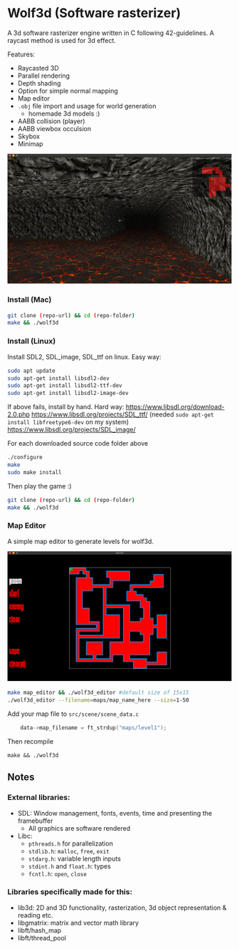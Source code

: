 # Wolf3d (Software rasterizer)

A 3d software rasterizer engine written in C following 42-guidelines.
A raycast method is used for 3d effect.

Features:

- Raycasted 3D
- Parallel rendering
- Depth shading
- Option for simple normal mapping
- Map editor
- `.obj` file import and usage for world generation
  - homemade 3d models :)
- AABB collision (player)
- AABB viewbox occulsion
- Skybox
- Minimap

![Gameplay](assets/img/screenshot1.png)

### Install (Mac)

```sh
git clone (repo-url) && cd (repo-folder)
make && ./wolf3d
```

### Install (Linux)
Install SDL2, SDL_image, SDL_ttf on linux. Easy way:
```sh
sudo apt update
sudo apt-get install libsdl2-dev
sudo apt-get install libsdl2-ttf-dev
sudo apt-get install libsdl2-image-dev
```
If above fails, install by hand. Hard way:
https://www.libsdl.org/download-2.0.php
https://www.libsdl.org/projects/SDL_ttf/ (needed `sudo apt-get install libfreetype6-dev` on my system)
https://www.libsdl.org/projects/SDL_image/

For each downloaded source code folder above
```sh
./configure
make
sudo make install
```

Then play the game :)
```sh
git clone (repo-url) && cd (repo-folder)
make && ./wolf3d
```

### Map Editor

A simple map editor to generate levels for wolf3d.

![Mapeditor](assets/img/screenshot2.png)

```sh
make map_editor && ./wolf3d_editor #default size of 15x15
./wolf3d_editor --filename=maps/map_name_here --size=1-50
```

Add your map file to `src/scene/scene_data.c`

```c
	data->map_filename = ft_strdup("maps/level1");
```

Then recompile

```
make && ./wolf3d
```

## Notes

### External libraries:

- SDL: Window management, fonts, events, time and presenting the framebuffer
  - All graphics are software rendered
- Libc:
  - `pthreads.h` for parallelization
  - `stdlib.h`: `malloc`, `free`, `exit`
  - `stdarg.h`: variable length inputs
  - `stdint.h` and `float.h`: types
  - `fcntl.h`: `open`, `close`

### Libraries specifically made for this:

- lib3d: 2D and 3D functionality, rasterization, 3d object representation & reading etc.
- libgmatrix: matrix and vector math library
- libft/hash_map
- libft/thread_pool
